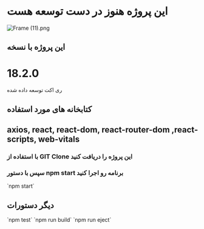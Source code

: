 <h1>این پروژه هنوز در دست توسعه هست</h1>

<img title="Frame (11).png" src="https://cdn.dribbble.com/users/4710151/screenshots/16789816/media/eccc991656345353a1fe0fefad230923.png">

<h2>این پروژه با نسخه <h1>18.2.0</h1> ری اکت توسعه داده شده</h2>
<h2>کتابخانه های مورد استفاده</h2>
<h2> axios, react, react-dom, react-router-dom ,react-scripts, web-vitals </h2>


<h3>با استفاده از <span>GIT Clone</span> این پروژه را دریافت کنید</h3>

<h3>سپس با دستور <span>npm start</span> برنامه رو اجرا کنید</h3> `npm start`

<h2>دیگر دستورات</h2>
 `npm test`
 `npm run build`
 `npm run eject`

